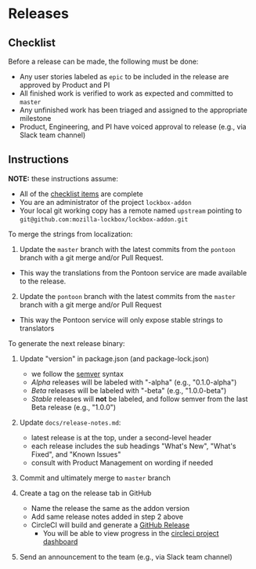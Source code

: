 # Releases

## Checklist

Before a release can be made, the following must be done:

* Any user stories labeled as `epic` to be included in the release are approved by Product and PI
* All finished work is verified to work as expected and committed to `master`
* Any unfinished work has been triaged and assigned to the appropriate milestone
* Product, Engineering, and PI have voiced approval to release (e.g., via Slack team channel)

## Instructions

**NOTE:** these instructions assume:

* All of the [checklist items](#checklist) are complete
* You are an administrator of the project `lockbox-addon`
* Your local git working copy has a remote named `upstream` pointing to `git@github.com:mozilla-lockbox/lockbox-addon.git`

To merge the strings from localization:

1. Update the `master` branch with the latest commits from the `pontoon` branch with a git merge and/or Pull Request.

  * This way the translations from the Pontoon service are made available to the release.

2. Update the `pontoon` branch with the latest commits from the `master` branch with a git merge and/or Pull Request

  * This way the Pontoon service will only expose stable strings to translators

To generate the next release binary:

1. Update "version" in package.json (and package-lock.json)

    * we follow the [semver](http://semver.org/) syntax
    * _Alpha_ releases will be labeled with "-alpha" (e.g., "0.1.0-alpha")
    * _Beta_ releases will be labeled with "-beta" (e.g., "1.0.0-beta")
    * _Stable_ releases will **not** be labeled, and follow semver from the last Beta release (e.g., "1.0.0")

2. Update `docs/release-notes.md`:

    * latest release is at the top, under a second-level header
    * each release includes the sub headings "What's New", "What's Fixed", and "Known Issues"
    * consult with Product Management on wording if needed

3. Commit and ultimately merge to `master` branch
4. Create a tag on the release tab in GitHub

    * Name the release the same as the addon version
    * Add same release notes added in step 2 above
    * CircleCI will build and generate a [GitHub Release][releases]
      * You will be able to view progress in the [circleci project dashboard](https://circleci.com/gh/mozilla-lockbox/lockbox-addon)

5. Send an announcement to the team (e.g., via Slack team channel)

[releases]: https://github.com/mozilla-lockbox/lockbox-addon/releases
